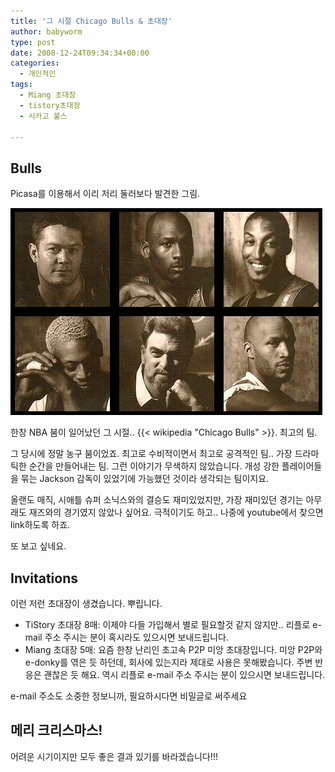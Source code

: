 ```yaml
---
title: '그 시절 Chicago Bulls & 초대장'
author: babyworm
type: post
date: 2008-12-24T09:34:34+00:00
categories:
  - 개인적인
tags:
  - Miang 초대장
  - tistory초대장
  - 시카고 불스

---
```


## Bulls
Picasa를 이용해서 이리 저리 둘러보다 발견한 그림.

<img decoding="async" src="featured_BullsP01.jpg" >

한창 NBA 붐이 일어났던 그 시절.. {{< wikipedia "Chicago Bulls" >}}. 최고의 팀.

그 당시에 정말 농구 붐이었죠. 최고로 수비적이면서 최고로 공격적인 팀.. 가장 드라마틱한 순간을 만들어내는 팀. 그런 이야기가 무색하지 않았습니다. 개성 강한 플레이어들을 묶는 Jackson 감독이 있었기에 가능했던 것이라 생각되는 팀이지요.

올랜도 매직, 시애틀 슈퍼 소닉스와의 결승도 재미있었지만, 가장 재미있던 경기는 아무래도 재즈와의 경기였지 않았나 싶어요. 극적이기도 하고.. 나중에 youtube에서 찾으면 link하도록 하죠.

또 보고 싶네요.

## Invitations

이런 저런 초대장이 생겼습니다. 뿌립니다.

-    TiStory 초대장 8매: 이제야 다들 가입해서 별로 필요할것 같지 않지만.. 리플로 e-mail 주소 주시는 분이 혹시라도 있으시면 보내드립니다.
-    Miang 초대장 5매: 요즘 한창 난리인 초고속 P2P 미앙 초대장입니다. 미앙 P2P와 e-donky를 엮은 듯 하던데, 회사에 있는지라 제대로 사용은 못해봤습니다. 주변 반응은 괜찮은 듯 해요. 역시 리플로 e-mail 주소 주시는 분이 있으시면 보내드립니다.

e-mail 주소도 소중한 정보니까, 필요하시다면 비밀글로 써주세요

## 메리 크리스마스!

어려운 시기이지만 모두 좋은 결과 있기를 바라겠습니다!!!
